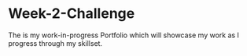 # Week-2-Challenge
The is my work-in-progress Portfolio which will showcase my work as I progress through my skillset.

